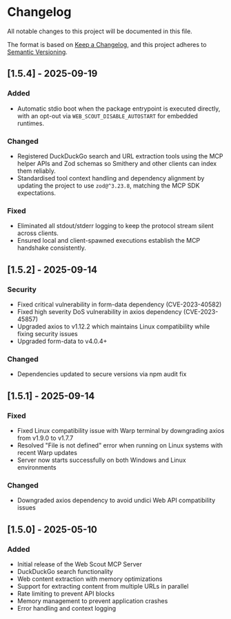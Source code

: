 # Changelog

All notable changes to this project will be documented in this file.

The format is based on [Keep a Changelog](https://keepachangelog.com/en/1.0.0/),
and this project adheres to [Semantic Versioning](https://semver.org/spec/v2.0.0.html).

## [1.5.4] - 2025-09-19

### Added
- Automatic stdio boot when the package entrypoint is executed directly, with an opt-out via `WEB_SCOUT_DISABLE_AUTOSTART` for embedded runtimes.

### Changed
- Registered DuckDuckGo search and URL extraction tools using the MCP helper APIs and Zod schemas so Smithery and other clients can index them reliably.
- Standardised tool context handling and dependency alignment by updating the project to use `zod@^3.23.8`, matching the MCP SDK expectations.

### Fixed
- Eliminated all stdout/stderr logging to keep the protocol stream silent across clients.
- Ensured local and client-spawned executions establish the MCP handshake consistently.

## [1.5.2] - 2025-09-14

### Security
- Fixed critical vulnerability in form-data dependency (CVE-2023-40582)
- Fixed high severity DoS vulnerability in axios dependency (CVE-2023-45857)
- Upgraded axios to v1.12.2 which maintains Linux compatibility while fixing security issues
- Upgraded form-data to v4.0.4+ 

### Changed
- Dependencies updated to secure versions via npm audit fix

## [1.5.1] - 2025-09-14

### Fixed
- Fixed Linux compatibility issue with Warp terminal by downgrading axios from v1.9.0 to v1.7.7
- Resolved "File is not defined" error when running on Linux systems with recent Warp updates
- Server now starts successfully on both Windows and Linux environments

### Changed
- Downgraded axios dependency to avoid undici Web API compatibility issues

## [1.5.0] - 2025-05-10

### Added
- Initial release of the Web Scout MCP Server
- DuckDuckGo search functionality
- Web content extraction with memory optimizations
- Support for extracting content from multiple URLs in parallel
- Rate limiting to prevent API blocks
- Memory management to prevent application crashes
- Error handling and context logging
